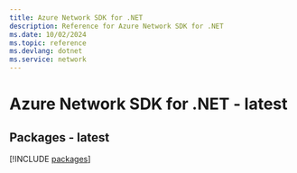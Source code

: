 ```yaml
---
title: Azure Network SDK for .NET
description: Reference for Azure Network SDK for .NET
ms.date: 10/02/2024
ms.topic: reference
ms.devlang: dotnet
ms.service: network
---
```

# Azure Network SDK for .NET - latest
## Packages - latest
[!INCLUDE [packages](network-index.md)]